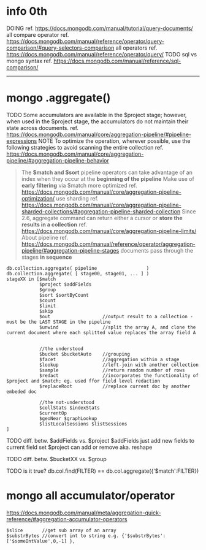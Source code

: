 info 0th
===

DOING ref. https://docs.mongodb.com/manual/tutorial/query-documents/
  all compare operator
  ref. https://docs.mongodb.com/manual/reference/operator/query-comparison/#query-selectors-comparison
  all operators
  ref. https://docs.mongodb.com/manual/reference/operator/query/
TODO sql vs mongo syntax
ref. https://docs.mongodb.com/manual/reference/sql-comparison/


---


mongo .aggregate()
===

TODO Some accumulators are available in the $project stage; however, when used in the $project stage, the accumulators do not maintain their state across documents.
ref. https://docs.mongodb.com/manual/core/aggregation-pipeline/#pipeline-expressions
NOTE To optimize the operation, wherever possible, use the following strategies to avoid scanning the entire collection
ref. https://docs.mongodb.com/manual/core/aggregation-pipeline/#aggregation-pipeline-behavior
  > The **$match and $sort** pipeline operators can
    take advantage of an index when they occur at the **beginning of the pipeline**
  > Make use of **early filtering** via $match
  > more optimized ref. https://docs.mongodb.com/manual/core/aggregation-pipeline-optimization/
  > use sharding   ref. https://docs.mongodb.com/manual/core/aggregation-pipeline-sharded-collections/#aggregation-pipeline-sharded-collection
Since 2.6, aggregate command can return either a cursor or **store the results in a collection**
ref. https://docs.mongodb.com/manual/core/aggregation-pipeline-limits/
About pipeline
  ref. https://docs.mongodb.com/manual/reference/operator/aggregation-pipeline/#aggregation-pipeline-stages
  documents pass through the stages **in sequence**
  ```
  db.collection.aggregate( pipeline                  )
  db.collection.aggregate( [ stage00, stage01, ... ] )
  stageXX in [$match
              $project $addFields
              $group
              $sort $sortByCount
              $count
              $limit
              $skip
              $out                   //output result to a collection - must be the LAST STAGE in the pipeline
              $unwind                //split the array A, and clone the current document where each splitted value replaces the array field A

              
              //the understood
              $bucket $bucketAuto    //grouping
              $facet                 //aggregation within a stage
              $lookup                //left-join with another collection
              $sample                //return random number of rows
              $redact                //incorporates the functionality of $project and $match; eg. used ffor field level redaction
              $replaceRoot           //replace current doc by another embeded doc

              //the not-understood
              $collStats $indexStats
              $currentOp
              $geoNear $graphLookup
              $listLocalSessions $listSessions
  ]
  ```
  
  TODO diff. betw. $addFields vs. $project
     $addFields  just add new fields to current field set
     $project    can add or remove aka. reshape
     
  TODO diff. betw. $bucketXX vs. $group
  
  
  TODO is it true?
  db.col.find(FILTER) == db.col.aggregate({'$match':FILTER})
  
  
mongo all accumulator/operator
===
https://docs.mongodb.com/manual/meta/aggregation-quick-reference/#aggregation-accumulator-operators
```
$slice       //get sub array of an array
$substrBytes //convert int to string e.g. {'$substrBytes':['$someIntValue',0,-1] },

```
